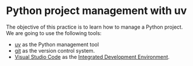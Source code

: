 # Python project management with uv

The objective of this practice is to learn how to manage a Python project.
We are going to use the following tools:

- [uv](https://docs.astral.sh/uv/) as the Python management tool
- [git](https://git-scm.com/) as the version control system.
- [Visual Studio Code](https://code.visualstudio.com/) as the [Integrated Development Environment](https://en.wikipedia.org/wiki/Integrated_development_environment).